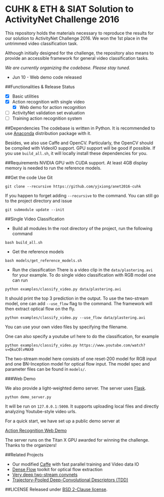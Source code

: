 # CUHK & ETH & SIAT Solution to ActivityNet Challenge 2016 

This repository holds the materials necessary to reproduce the results for our solution to ActivityNet Challenge 2016. 
We won the 1st place in the untrimmed video classification task. 

Although initially designed for the challenge, the repository also means to provide an accessible framework for general video classification tasks.

*We are currently organizing the codebase. Please stay tuned.*

* Jun 10 - Web demo code released

##Functionalities & Release Status

- [x] Basic utilities
- [x] Action recognition with single video
    * [x] Web demo for action recognition
- [ ] ActivityNet validation set evaluation
- [ ] Training action recognition system

##Dependencies
The codebase is written in Python. It is recommended to use [Anaconda][anaconda] distribution package with it.

Besides, we also use Caffe and OpenCV. 
Particularly, the OpenCV should be compiled with VideoIO support. GPU support will be good if possible.
If you use `build_all.sh`, it will locally install these dependencies for you.

##Requirements
NVIDIA GPU with CUDA support. At least 4GB display memory is needed to run the reference models.

##Get the code
Use Git
```
git clone --recursive https://github.com/yjxiong/anet2016-cuhk
```

If you happen to forget adding `--recursive` to the command. You can still go to the project directory and issue
```
git submodule update --init
```

##Single Video Classification
- Build all modules
In the root directory of the project, run the following command
```
bash build_all.sh
```
- Get the reference models
```
bash models/get_reference_models.sh
```
- Run the classification
There is a video clip in the `data/plastering.avi` for your example.
To do single video classification with RGB model one can run
```
python examples/classify_video.py data/plastering.avi
```
It should print the top 3 prediction in the output.
To use the two-stream model, one can add `--use_flow` flag to the command. The framework will then extract optical flow on the fly.
```
python examples/classify_video.py --use_flow data/plastering.avi
```
You can use your own video files by specifying the filename. 

One can also specify a youtube url here to do the classification, for example
```
python examples/classify_video.py https://www.youtube.com/watch?v=QkuC0lvMAX0
```

The two-stream model here consists of one reset-200 model for RGB input and one BN-Inception model for optical flow input. 
The model spec and parameter files can be found in `models/`.

###Web Demo

We also provide a light-weighted demo server. The server uses [Flask][flask].

```
python demo_server.py
```

It will be run on `127.0.0.1:5000`. It supports uploading local files and directly analyzing Youtube-style video urls.

For a quick start, we have set up a public demo server at

[Action Recognition Web Demo][demo]

The server runs on the Titan X GPU awarded for winning the challenge. Thanks to the organizers!

##Related Projects
* Our modified [Caffe][caffe] with fast parallel training and Video data IO
* [Dense Flow][caffe] toolkit for optical flow extraction
* [Very deep two-stream convnets][deep_2stream]
* [Trajectory-Pooled Deep-Convolutional Descriptors (TDD)][tdd]

##LICENSE
Released under [BSD 2-Clause license][license].


[anaconda]:https://www.continuum.io/downloads
[license]:https://github.com/yjxiong/anet2016-cuhk/blob/master/LICENSE
[flask]:http://flask.pocoo.org/
[demo]:#
[caffe]:https://github.com/yjxiong/caffe
[df]:https://github.com/yjxiong/dense_flow
[tdd]:https://github.com/wanglimin/TDD
[deep_2stream]:http://personal.ie.cuhk.edu.hk/~xy012/others/action_recog/
